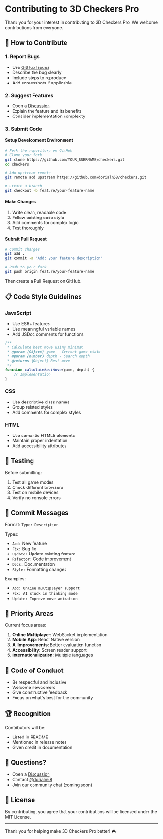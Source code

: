 # Contributing to 3D Checkers Pro

Thank you for your interest in contributing to 3D Checkers Pro! We welcome contributions from everyone.

## 🤝 How to Contribute

### 1. Report Bugs
- Use [GitHub Issues](https://github.com/dorialn68/checkers/issues)
- Describe the bug clearly
- Include steps to reproduce
- Add screenshots if applicable

### 2. Suggest Features
- Open a [Discussion](https://github.com/dorialn68/checkers/discussions)
- Explain the feature and its benefits
- Consider implementation complexity

### 3. Submit Code

#### Setup Development Environment
```bash
# Fork the repository on GitHub
# Clone your fork
git clone https://github.com/YOUR_USERNAME/checkers.git
cd checkers

# Add upstream remote
git remote add upstream https://github.com/dorialn68/checkers.git

# Create a branch
git checkout -b feature/your-feature-name
```

#### Make Changes
1. Write clean, readable code
2. Follow existing code style
3. Add comments for complex logic
4. Test thoroughly

#### Submit Pull Request
```bash
# Commit changes
git add .
git commit -m "Add: your feature description"

# Push to your fork
git push origin feature/your-feature-name
```

Then create a Pull Request on GitHub.

## 📋 Code Style Guidelines

### JavaScript
- Use ES6+ features
- Use meaningful variable names
- Add JSDoc comments for functions
```javascript
/**
 * Calculate best move using minimax
 * @param {Object} game - Current game state
 * @param {number} depth - Search depth
 * @returns {Object} Best move
 */
function calculateBestMove(game, depth) {
    // Implementation
}
```

### CSS
- Use descriptive class names
- Group related styles
- Add comments for complex styles

### HTML
- Use semantic HTML5 elements
- Maintain proper indentation
- Add accessibility attributes

## 🧪 Testing

Before submitting:
1. Test all game modes
2. Check different browsers
3. Test on mobile devices
4. Verify no console errors

## 📝 Commit Messages

Format: `Type: Description`

Types:
- `Add:` New feature
- `Fix:` Bug fix
- `Update:` Update existing feature
- `Refactor:` Code improvement
- `Docs:` Documentation
- `Style:` Formatting changes

Examples:
- `Add: Online multiplayer support`
- `Fix: AI stuck in thinking mode`
- `Update: Improve move animation`

## 🎯 Priority Areas

Current focus areas:
1. **Online Multiplayer**: WebSocket implementation
2. **Mobile App**: React Native version
3. **AI Improvements**: Better evaluation function
4. **Accessibility**: Screen reader support
5. **Internationalization**: Multiple languages

## 📜 Code of Conduct

- Be respectful and inclusive
- Welcome newcomers
- Give constructive feedback
- Focus on what's best for the community

## 🏆 Recognition

Contributors will be:
- Listed in README
- Mentioned in release notes
- Given credit in documentation

## 💬 Questions?

- Open a [Discussion](https://github.com/dorialn68/checkers/discussions)
- Contact [@dorialn68](https://github.com/dorialn68)
- Join our community chat (coming soon)

## 📄 License

By contributing, you agree that your contributions will be licensed under the MIT License.

---

Thank you for helping make 3D Checkers Pro better! 🎮